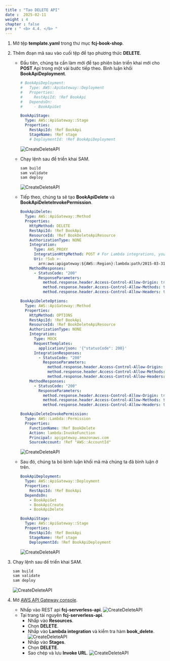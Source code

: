 ```yaml
---
title : "Tạo DELETE API"
date :  2025-02-11
weight : 4
chapter : false
pre : " <b> 4.4. </b> "
---
```

1. Mở tệp **template.yaml** trong thư mục **fcj-book-shop**.

2. Thêm đoạn mã sau vào cuối tệp để tạo phương thức **DELETE**.
    - Đầu tiên, chúng ta cần làm mới để tạo phiên bản triển khai mới cho **POST** Api trong một vài bước tiếp theo. Bình luận khối **BookApiDeployment**.

      ```yml
      # BookApiDeployment:
      #   Type: AWS::ApiGateway::Deployment
      #   Properties:
      #     RestApiId: !Ref BookApi
      #   DependsOn:
      #     - BookApiGet

      BookApiStage:
        Type: AWS::ApiGateway::Stage
        Properties:
          RestApiId: !Ref BookApi
          StageName: !Ref stage
          # DeploymentId: !Ref BookApiDeployment
      ```

      ![CreateDeleteAPI](/images/temp/1/72.png?&width=90pc)
    - Chạy lệnh sau để triển khai SAM.

      ```bash
      sam build
      sam validate
      sam deploy
      ```

      ![CreateDeleteAPI](/images/temp/1/73.png?&width=90pc)
    - Tiếp theo, chúng ta sẽ tạo **BookApiDelete** và **BookApiDeleteInvokePermission**.

      ```yml
      BookApiDelete:
        Type: AWS::ApiGateway::Method
        Properties:
          HttpMethod: DELETE
          RestApiId: !Ref BookApi
          ResourceId: !Ref BookDeleteApiResource
          AuthorizationType: NONE
          Integration:
            Type: AWS_PROXY
            IntegrationHttpMethod: POST # For Lambda integrations, you must set the integration method to POST
            Uri: !Sub >-
              arn:aws:apigateway:${AWS::Region}:lambda:path/2015-03-31/functions/${BookDelete.Arn}/invocations
          MethodResponses:
            - StatusCode: "200"
              ResponseParameters:
                method.response.header.Access-Control-Allow-Origin: true
                method.response.header.Access-Control-Allow-Methods: true
                method.response.header.Access-Control-Allow-Headers: true

      BookApiDeleteOptions:
        Type: AWS::ApiGateway::Method
        Properties:
          HttpMethod: OPTIONS
          RestApiId: !Ref BookApi
          ResourceId: !Ref BookDeleteApiResource
          AuthorizationType: NONE
          Integration:
            Type: MOCK
            RequestTemplates:
              application/json: '{"statusCode": 200}'
            IntegrationResponses:
              - StatusCode: "200"
                ResponseParameters:
                  method.response.header.Access-Control-Allow-Origin: "'*'"
                  method.response.header.Access-Control-Allow-Methods: "'GET,POST,OPTIONS,DELETE'"
                  method.response.header.Access-Control-Allow-Headers: "'Content-Type,X-Amz-Date,Authorization,X-Api-Key,X-Amz-Security-Token'"
          MethodResponses:
            - StatusCode: "200"
              ResponseParameters:
                method.response.header.Access-Control-Allow-Origin: true
                method.response.header.Access-Control-Allow-Methods: true
                method.response.header.Access-Control-Allow-Headers: true

      BookApiDeleteInvokePermission:
        Type: AWS::Lambda::Permission
        Properties:
          FunctionName: !Ref BookDelete
          Action: lambda:InvokeFunction
          Principal: apigateway.amazonaws.com
          SourceAccount: !Ref "AWS::AccountId"
      ```

      ![CreateDeleteAPI](/images/temp/1/79.png?&width=90pc)
    - Sau đó, chúng ta bỏ bình luận khối mã mà chúng ta đã bình luận ở trên.

      ```yml
      BookApiDeployment:
        Type: AWS::ApiGateway::Deployment
        Properties:
          RestApiId: !Ref BookApi
        DependsOn:
          - BookApiGet
          - BookApiCreate
          - BookApiDelete

      BookApiStage:
        Type: AWS::ApiGateway::Stage
        Properties:
          RestApiId: !Ref BookApi
          StageName: !Ref stage
          DeploymentId: !Ref BookApiDeployment
      ```

      ![CreateDeleteAPI](/images/temp/1/80.png?&width=90pc)

3. Chạy lệnh sau để triển khai SAM.

    ```bash
    sam build
    sam validate
    sam deploy
    ```

    ![CreateDeleteAPI](/images/temp/1/81.png?&width=90pc)

4. Mở [AWS API Gateway console](https://us-east-1.console.aws.amazon.com/apigateway/home?region=us-east-1).
    - Nhấp vào REST api **fcj-serverless-api**.
      ![CreateDeleteAPI](/images/temp/1/64.png?width=90pc)
    - Tại trang tài nguyên **fcj-serverless-api**.
      - Nhấp vào **Resources**.
      - Chọn **DELETE**.
      - Nhấp vào **Lambda integration** và kiểm tra hàm **book_delete**.
        ![CreateDeleteAPI](/images/temp/1/82.png?&width=90pc)
      - Nhấp vào **Stages**.
      - Chọn **DELETE**.
      - Sao chép và lưu **Invoke URL**.
        ![CreateDeleteAPI](/images/temp/1/83.png?&width=90pc)
